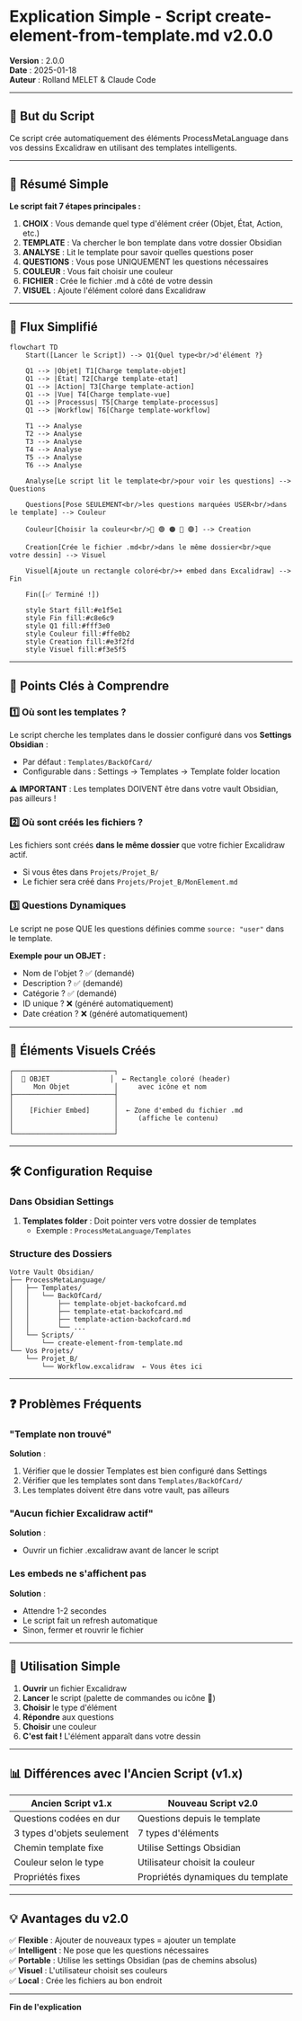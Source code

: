 # Explication Simple - Script create-element-from-template.md v2.0.0

**Version** : 2.0.0  
**Date** : 2025-01-18  
**Auteur** : Rolland MELET & Claude Code

---

## 🎯 But du Script

Ce script crée automatiquement des éléments ProcessMetaLanguage dans vos dessins Excalidraw en utilisant des templates intelligents.

---

## 📝 Résumé Simple

**Le script fait 7 étapes principales :**

1. **CHOIX** : Vous demande quel type d'élément créer (Objet, État, Action, etc.)
2. **TEMPLATE** : Va chercher le bon template dans votre dossier Obsidian
3. **ANALYSE** : Lit le template pour savoir quelles questions poser
4. **QUESTIONS** : Vous pose UNIQUEMENT les questions nécessaires
5. **COULEUR** : Vous fait choisir une couleur
6. **FICHIER** : Crée le fichier .md à côté de votre dessin
7. **VISUEL** : Ajoute l'élément coloré dans Excalidraw

---

## 🔄 Flux Simplifié

```mermaid
flowchart TD
    Start([Lancer le Script]) --> Q1{Quel type<br/>d'élément ?}
    
    Q1 --> |Objet| T1[Charge template-objet]
    Q1 --> |État| T2[Charge template-etat]
    Q1 --> |Action| T3[Charge template-action]
    Q1 --> |Vue| T4[Charge template-vue]
    Q1 --> |Processus| T5[Charge template-processus]
    Q1 --> |Workflow| T6[Charge template-workflow]
    
    T1 --> Analyse
    T2 --> Analyse
    T3 --> Analyse
    T4 --> Analyse
    T5 --> Analyse
    T6 --> Analyse
    
    Analyse[Le script lit le template<br/>pour voir les questions] --> Questions
    
    Questions[Pose SEULEMENT<br/>les questions marquées USER<br/>dans le template] --> Couleur
    
    Couleur[Choisir la couleur<br/>🔵 🟢 🟠 🔴 🟣] --> Creation
    
    Creation[Crée le fichier .md<br/>dans le même dossier<br/>que votre dessin] --> Visuel
    
    Visuel[Ajoute un rectangle coloré<br/>+ embed dans Excalidraw] --> Fin
    
    Fin([✅ Terminé !])
    
    style Start fill:#e1f5e1
    style Fin fill:#c8e6c9
    style Q1 fill:#fff3e0
    style Couleur fill:#ffe0b2
    style Creation fill:#e3f2fd
    style Visuel fill:#f3e5f5
```

---

## 🔑 Points Clés à Comprendre

### 1️⃣ **Où sont les templates ?**

Le script cherche les templates dans le dossier configuré dans vos **Settings Obsidian** :
- Par défaut : `Templates/BackOfCard/`
- Configurable dans : Settings → Templates → Template folder location

**⚠️ IMPORTANT** : Les templates DOIVENT être dans votre vault Obsidian, pas ailleurs !

### 2️⃣ **Où sont créés les fichiers ?**

Les fichiers sont créés **dans le même dossier** que votre fichier Excalidraw actif.
- Si vous êtes dans `Projets/Projet_B/`
- Le fichier sera créé dans `Projets/Projet_B/MonElement.md`

### 3️⃣ **Questions Dynamiques**

Le script ne pose QUE les questions définies comme `source: "user"` dans le template.

**Exemple pour un OBJET :**
- Nom de l'objet ? ✅ (demandé)
- Description ? ✅ (demandé)
- Catégorie ? ✅ (demandé)
- ID unique ? ❌ (généré automatiquement)
- Date création ? ❌ (généré automatiquement)

---

## 🎨 Éléments Visuels Créés

```
┌─────────────────────────┐
│  🔵 OBJET               │  ← Rectangle coloré (header)
│     Mon Objet           │     avec icône et nom
├─────────────────────────┤
│                         │
│    [Fichier Embed]      │  ← Zone d'embed du fichier .md
│                         │     (affiche le contenu)
│                         │
└─────────────────────────┘
```

---

## 🛠️ Configuration Requise

### Dans Obsidian Settings

1. **Templates folder** : Doit pointer vers votre dossier de templates
   - Exemple : `ProcessMetaLanguage/Templates`

### Structure des Dossiers

```
Votre Vault Obsidian/
├── ProcessMetaLanguage/
│   ├── Templates/
│   │   └── BackOfCard/
│   │       ├── template-objet-backofcard.md
│   │       ├── template-etat-backofcard.md
│   │       ├── template-action-backofcard.md
│   │       └── ...
│   └── Scripts/
│       └── create-element-from-template.md
└── Vos Projets/
    └── Projet_B/
        └── Workflow.excalidraw  ← Vous êtes ici
```

---

## ❓ Problèmes Fréquents

### "Template non trouvé"

**Solution** : 
1. Vérifier que le dossier Templates est bien configuré dans Settings
2. Vérifier que les templates sont dans `Templates/BackOfCard/`
3. Les templates doivent être dans votre vault, pas ailleurs

### "Aucun fichier Excalidraw actif"

**Solution** : 
- Ouvrir un fichier .excalidraw avant de lancer le script

### Les embeds ne s'affichent pas

**Solution** :
- Attendre 1-2 secondes
- Le script fait un refresh automatique
- Sinon, fermer et rouvrir le fichier

---

## 🚀 Utilisation Simple

1. **Ouvrir** un fichier Excalidraw
2. **Lancer** le script (palette de commandes ou icône 🎨)
3. **Choisir** le type d'élément
4. **Répondre** aux questions
5. **Choisir** une couleur
6. **C'est fait !** L'élément apparaît dans votre dessin

---

## 📊 Différences avec l'Ancien Script (v1.x)

| Ancien Script v1.x | Nouveau Script v2.0 |
|-------------------|-------------------|
| Questions codées en dur | Questions depuis le template |
| 3 types d'objets seulement | 7 types d'éléments |
| Chemin template fixe | Utilise Settings Obsidian |
| Couleur selon le type | Utilisateur choisit la couleur |
| Propriétés fixes | Propriétés dynamiques du template |

---

## 💡 Avantages du v2.0

✅ **Flexible** : Ajouter de nouveaux types = ajouter un template  
✅ **Intelligent** : Ne pose que les questions nécessaires  
✅ **Portable** : Utilise les settings Obsidian (pas de chemins absolus)  
✅ **Visuel** : L'utilisateur choisit ses couleurs  
✅ **Local** : Crée les fichiers au bon endroit  

---

**Fin de l'explication**